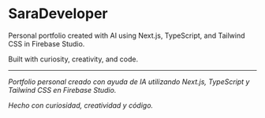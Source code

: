 # SaraDeveloper

Personal portfolio created with AI using Next.js, TypeScript, and Tailwind CSS in Firebase Studio.

Built with curiosity, creativity, and code.

---

_Portfolio personal creado con ayuda de IA utilizando Next.js, TypeScript y Tailwind CSS en Firebase Studio._

_Hecho con curiosidad, creatividad y código._

